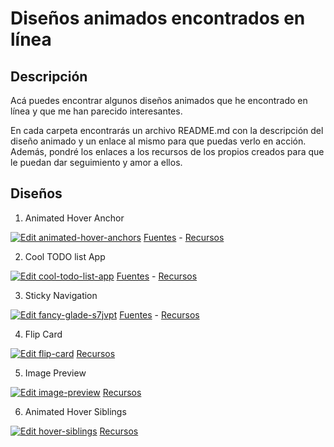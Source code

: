 # Diseños animados encontrados en línea

## Descripción
Acá puedes encontrar algunos diseños animados que he encontrado en línea y que me han parecido interesantes.

En cada carpeta encontrarás un archivo README.md con la descripción del diseño animado y un enlace al mismo para que puedas verlo en acción. Además, pondré los enlaces a los recursos de los propios creados para que le puedan dar seguimiento y amor a ellos.

## Diseños
1. Animated Hover Anchor

[![Edit animated-hover-anchors](https://codesandbox.io/static/img/play-codesandbox.svg)](https://codesandbox.io/s/animated-hover-anchors-gjdcdv?fontsize=14&hidenavigation=1&theme=dark)
  [Fuentes](https://www.instagram.com/p/CvtiqG4LsQq/?img_index=3) - [Recursos](https://github.com/plasenca/animated-designs/tree/master/animated-hover-anchors)

2. Cool TODO list App

  [![Edit cool-todo-list-app](https://codesandbox.io/static/img/play-codesandbox.svg)](https://codesandbox.io/s/practical-rain-stlrqc?fontsize=14&hidenavigation=1&theme=dark)
  [Fuentes](https://www.instagram.com/p/CvbfgbYoNzC/?img_index=1) - [Recursos](https://github.com/plasenca/animated-designs/tree/master/cool-todo-list-app)

3. Sticky Navigation

  [![Edit fancy-glade-s7jvpt](https://codesandbox.io/static/img/play-codesandbox.svg)](https://codesandbox.io/s/fancy-glade-s7jvpt?fontsize=14&hidenavigation=1&theme=dark)
  [Fuentes](https://www.instagram.com/parth.webdev) - [Recursos](https://github.com/plasenca/animated-designs/tree/master/sticky-navbar)

4. Flip Card

  [![Edit flip-card](https://codesandbox.io/static/img/play-codesandbox.svg)](https://codesandbox.io/s/flip-card-pqr8xh?fontsize=14&hidenavigation=1&theme=dark)
  [Recursos](https://github.com/plasenca/animated-designs/tree/master/flip-card)

5. Image Preview

  [![Edit image-preview](https://codesandbox.io/static/img/play-codesandbox.svg)](https://codesandbox.io/s/image-preview-8v7rfc?fontsize=14&hidenavigation=1&theme=dark)
  [Recursos](https://github.com/plasenca/animated-designs/tree/master/image-preview)

6. Animated Hover Siblings

  [![Edit hover-siblings](https://codesandbox.io/static/img/play-codesandbox.svg)](https://codesandbox.io/p/sandbox/hover-siblings-jnsnp3)
  [Recursos](https://github.com/plasenca/animated-designs/tree/master/hover-siblings)
